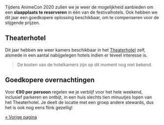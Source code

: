 Tijdens AnimeCon 2020 zullen we je weer de mogelijkheid aanbieden om een **slaapplaats te
reserveren** in één van de festivalhotels. Ook hebben we dit jaar een goedkopere oplossing
beschikbaar, om te compenseren voor de stijgende prijzen.

## Theaterhotel
Dit jaar hebben we weer kamers beschikbaar in het [Theaterhotel](https://www.theaterhotel.nl/) zelf,
alsmede in een aantal nabijgelegen hotels indien er teveel interesse is.

> De kosten van de hotelkamers zijn op dit moment nog niet bekend.

## Goedkopere overnachtingen
Voor **€90 per persoon** regelen we je verblijf voor het hele weekend, inclusief parkeren en
ontbijt, in een huis slechts tien minuutjes lopen van het Theaterhotel. Je deelt de locatie met een
groep andere stewards, dus het is ook nog eens flink gezellig!

[« Vorige pagina](/registration/)
